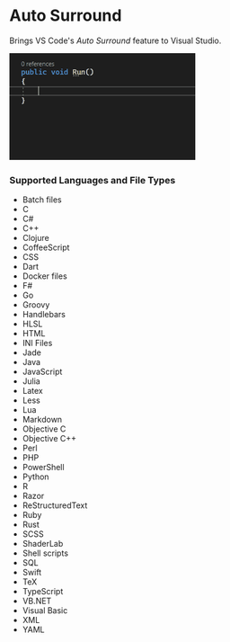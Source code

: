 # Auto Surround

Brings VS Code's _Auto Surround_ feature to Visual Studio.

![Example](media/example.gif)

### Supported Languages and File Types

* Batch files
* C
* C#
* C++
* Clojure
* CoffeeScript
* CSS
* Dart
* Docker files
* F#
* Go
* Groovy
* Handlebars
* HLSL
* HTML
* INI Files
* Jade
* Java
* JavaScript
* Julia
* Latex
* Less
* Lua
* Markdown
* Objective C
* Objective C++
* Perl
* PHP
* PowerShell
* Python
* R
* Razor
* ReStructuredText
* Ruby
* Rust
* SCSS
* ShaderLab
* Shell scripts
* SQL
* Swift
* TeX
* TypeScript
* VB.NET
* Visual Basic
* XML
* YAML
